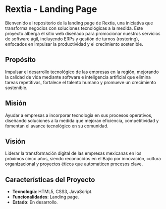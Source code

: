 # Rextia - Landing Page

Bienvenido al repositorio de la landing page de Rextia, una iniciativa que transforma negocios con soluciones tecnológicas a la medida. Este proyecto alberga el sitio web diseñado para promocionar nuestros servicios de software ágil, incluyendo ERPs y gestión de turnos (rostering), enfocados en impulsar la productividad y el crecimiento sostenible.

## Propósito
Impulsar el desarrollo tecnológico de las empresas en la región, mejorando la calidad de vida mediante software e inteligencia artificial que elimina tareas repetitivas, fortalece el talento humano y promueve un crecimiento sostenible.

## Misión
Ayudar a empresas a incorporar tecnología en sus procesos operativos, diseñando soluciones a la medida que mejoran eficiencia, competitividad y fomentan el avance tecnológico en su comunidad.

## Visión
Liderar la transformación digital de las empresas mexicanas en los próximos cinco años, siendo reconocidos en el Bajío por innovación, cultura organizacional y proyectos éticos que automaticen procesos clave.

## Características del Proyecto
- **Tecnología**: HTML5, CSS3, JavaScript.
- **Funcionalidades**: Landing page.
- **Estado**: En desarrollo.